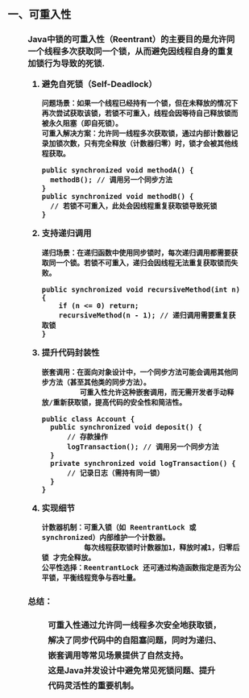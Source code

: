 ## 一、可重入性

<figure>
<h3>

Java中锁的可重入性（Reentrant）的主要目的是允许同一个线程多次获取同一个锁，从而避免因线程自身的重复加锁行为导致的死锁.

1. 避免自死锁（Self-Deadlock）
   ```
   问题场景：如果一个线程已经持有一个锁，但在未释放的情况下再次尝试获取该锁，若锁不可重入，线程会因等待自己释放锁而被永久阻塞（即自死锁）。
   可重入解决方案：允许同一线程多次获取锁，通过内部计数器记录加锁次数，只有完全释放（计数器归零）时，锁才会被其他线程获取。
   
   public synchronized void methodA() {
     methodB(); // 调用另一个同步方法
   }
   public synchronized void methodB() {
     // 若锁不可重入，此处会因线程重复获取锁导致死锁
   }
   ```

2. 支持递归调用
   ```
   递归场景：在递归函数中使用同步锁时，每次递归调用都需要获取同一个锁。若锁不可重入，递归会因线程无法重复获取锁而失败。
   
   public synchronized void recursiveMethod(int n) {
       if (n <= 0) return;
       recursiveMethod(n - 1); // 递归调用需要重复获取锁
   }
   ```
3. 提升代码封装性
   ```
   嵌套调用：在面向对象设计中，一个同步方法可能会调用其他同步方法（甚至其他类的同步方法）。
            可重入性允许这种嵌套调用，而无需开发者手动释放/重新获取锁，提高代码的安全性和简洁性。
   
   public class Account {
     public synchronized void deposit() {
         // 存款操作
         logTransaction(); // 调用另一个同步方法
     }
     private synchronized void logTransaction() {
         // 记录日志（需持有同一锁）
     }
   }
   ```
4. 实现细节

       计数器机制：可重入锁（如 ReentrantLock 或 synchronized）内部维护一个计数器。
                 每次线程获取锁时计数器加1，释放时减1，归零后锁 才完全释放。
       公平性选择：ReentrantLock 还可通过构造函数指定是否为公平锁，平衡线程竞争与吞吐量。

  <h3 style="line-height: 30px;">
    总结：
    <figure>
       可重入性通过允许同一线程多次安全地获取锁，解决了同步代码中的自阻塞问题，同时为递归、嵌套调用等常见场景提供了自然支持。<br/>
       这是Java并发设计中避免常见死锁问题、提升代码灵活性的重要机制。
    </figure>
  </h3>
</h3>
</figure>
